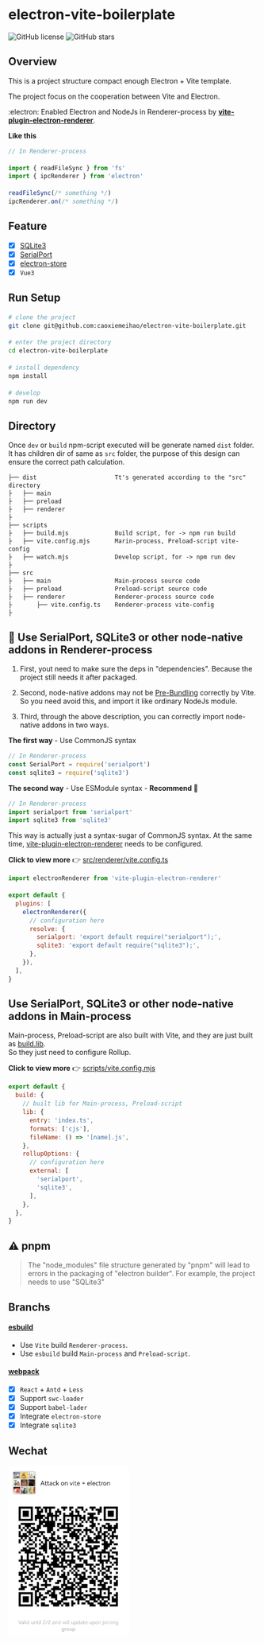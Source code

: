 # electron-vite-boilerplate

![GitHub license](https://img.shields.io/github/license/caoxiemeihao/electron-vite-boilerplate?style=flat)
![GitHub stars](https://img.shields.io/github/stars/caoxiemeihao/electron-vite-boilerplate?color=fa6470&style=flat)

## Overview

This is a project structure compact enough Electron + Vite template.

The project focus on the cooperation between Vite and Electron.

:electron: Enabled Electron and NodeJs in Renderer-process by **[vite-plugin-electron-renderer](https://www.npmjs.com/package/vite-plugin-electron-renderer)**.

**Like this**

```js
// In Renderer-process

import { readFileSync } from 'fs'
import { ipcRenderer } from 'electron'

readFileSync(/* something */)
ipcRenderer.on(/* something */)
```

## Feature

- [x] [SQLite3](https://www.npmjs.com/package/sqlite3)
- [x] [SerialPort](https://www.npmjs.com/package/serialport)
- [x] [electron-store](https://www.npmjs.com/package/electron-store)
- [x] `Vue3`

## Run Setup

  ```bash
  # clone the project
  git clone git@github.com:caoxiemeihao/electron-vite-boilerplate.git

  # enter the project directory
  cd electron-vite-boilerplate

  # install dependency
  npm install

  # develop
  npm run dev
  ```

## Directory

Once `dev` or `build` npm-script executed will be generate named `dist` folder. It has children dir of same as `src` folder, the purpose of this design can ensure the correct path calculation.

```tree
├── dist                      Tt's generated according to the "src" directory
├   ├── main
├   ├── preload
├   ├── renderer
├
├── scripts
├   ├── build.mjs             Build script, for -> npm run build
├   ├── vite.config.mjs       Marin-process, Preload-script vite-config
├   ├── watch.mjs             Develop script, for -> npm run dev
├
├── src
├   ├── main                  Main-process source code
├   ├── preload               Preload-script source code
├   ├── renderer              Renderer-process source code
├       ├── vite.config.ts    Renderer-process vite-config
├
```

## 🚧 Use SerialPort, SQLite3 or other node-native addons in Renderer-process

1. First, yout need to make sure the deps in "dependencies". Because the project still needs it after packaged.

2. Second, node-native addons may not be [Pre-Bundling](https://vitejs.dev/guide/dep-pre-bundling.html) correctly by Vite. So you need avoid this, and import it like ordinary NodeJs module.

3. Third, through the above description, you can correctly import node-native addons in two ways.

**The first way** - Use CommonJS syntax

```js
// In Renderer-process
const SerialPort = require('serialport')
const sqlite3 = require('sqlite3')
```

**The second way** - Use ESModule syntax - **Recommend 🎉**

```js
// In Renderer-process
import serialport from 'serialport'
import sqlite3 from 'sqlite3'
```

This way is actually just a syntax-sugar of CommonJS syntax. At the same time, [vite-plugin-electron-renderer](https://www.npmjs.com/package/vite-plugin-electron-renderer) needs to be configured.

**Click to view more** 👉 [src/renderer/vite.config.ts](https://github.com/caoxiemeihao/electron-vite-boilerplate/blob/main/src/renderer/vite.config.ts)

```js
import electronRenderer from 'vite-plugin-electron-renderer'

export default {
  plugins: [
    electronRenderer({
      // configuration here
      resolve: {
        serialport: 'export default require("serialport");',
        sqlite3: 'export default require("sqlite3");',
      },
    }),
  ],
}
```

## Use SerialPort, SQLite3 or other node-native addons in Main-process

Main-process, Preload-script are also built with Vite, and they are just built as [build.lib](https://vitejs.dev/config/#build-lib).  
So they just need to configure Rollup.  

**Click to view more** 👉 [scripts/vite.config.mjs](https://github.com/caoxiemeihao/electron-vite-boilerplate/blob/main/scripts/vite.config.mjs)

```js
export default {
  build: {
    // built lib for Main-process, Preload-script
    lib: {
      entry: 'index.ts',
      formats: ['cjs'],
      fileName: () => '[name].js',
    },
    rollupOptions: {
      // configuration here
      external: [
        'serialport',
        'sqlite3',
      ],
    },
  },
}
```

## ⚠️ pnpm

> The "node_modules" file structure generated by "pnpm" will lead to errors in the packaging of "electron builder". For example, the project needs to use "SQLite3"

## Branchs

#### [esbuild](https://github.com/caoxiemeihao/electron-vite-boilerplate/tree/esbuild)
- Use `Vite` build `Renderer-process`.
- Use `esbuild` build `Main-process` and `Preload-script`.

#### [webpack](https://github.com/caoxiemeihao/electron-vite-boilerplate/tree/webpack)

- [x] `React` + `Antd` + `Less`
- [x] Support `swc-loader`
- [x] Support `babel-lader`
- [x] Integrate `electron-store`
- [x] Integrate `sqlite3`

## Wechat

<img width="244px" src="https://raw.githubusercontent.com/caoxiemeihao/blog/main/assets/wechat/group/qrcode.jpg" />
